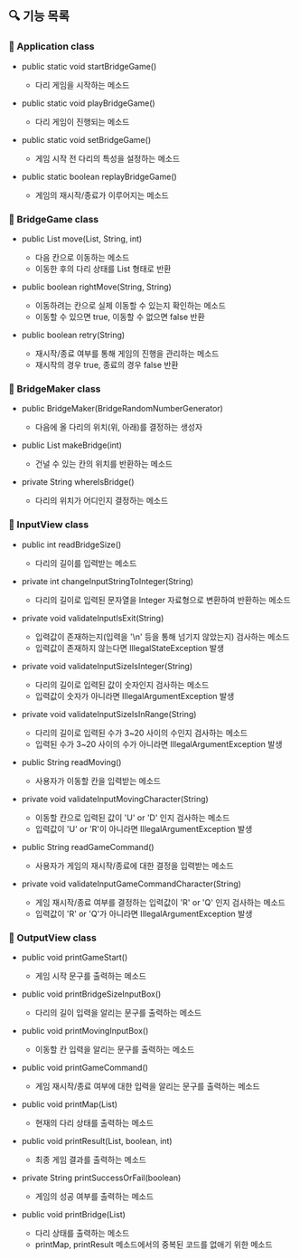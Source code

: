 ## 🔍 기능 목록

### 🚀 Application class

- public static void startBridgeGame()
  - 다리 게임을 시작하는 메소드


- public static void playBridgeGame()
  - 다리 게임이 진행되는 메소드


- public static void setBridgeGame()
  - 게임 시작 전 다리의 특성을 설정하는 메소드


- public static boolean replayBridgeGame()
  - 게임의 재시작/종료가 이루어지는 메소드
  
### 🚀 BridgeGame class

- public List<String> move(List<String>, String, int)
  - 다음 칸으로 이동하는 메소드
  - 이동한 후의 다리 상태를 List 형태로 반환


- public boolean rightMove(String, String)
  - 이동하려는 칸으로 실제 이동할 수 있는지 확인하는 메소드
  - 이동할 수 있으면 true, 이동할 수 없으면 false 반환


- public boolean retry(String)
  - 재시작/종료 여부를 통해 게임의 진행을 관리하는 메소드
  - 재시작의 경우 true, 종료의 경우 false 반환

### 🚀 BridgeMaker class

- public BridgeMaker(BridgeRandomNumberGenerator)
  - 다음에 올 다리의 위치(위, 아래)를 결정하는 생성자


- public List<String> makeBridge(int)
  - 건널 수 있는 칸의 위치를 반환하는 메소드


- private String whereIsBridge()
  - 다리의 위치가 어디인지 결정하는 메소드


### 🚀 InputView class

- public int readBridgeSize()
  - 다리의 길이를 입력받는 메소드


- private int changeInputStringToInteger(String)
  - 다리의 길이로 입력된 문자열을 Integer 자료형으로 변환하여 반환하는 메소드


- private void validateInputIsExit(String)
  - 입력값이 존재하는지(입력을 '\n' 등을 통해 넘기지 않았는지) 검사하는 메소드
  - 입력값이 존재하지 않는다면 IllegalStateException 발생


- private void validateInputSizeIsInteger(String)
  - 다리의 길이로 입력된 값이 숫자인지 검사하는 메소드
  - 입력값이 숫자가 아니라면 IllegalArgumentException 발생


- private void validateInputSizeIsInRange(String)
  - 다리의 길이로 입력된 수가 3~20 사이의 수인지 검사하는 메소드
  - 입력된 수가 3~20 사이의 수가 아니라면 IllegalArgumentException 발생


- public String readMoving()
  - 사용자가 이동할 칸을 입력받는 메소드


- private void validateInputMovingCharacter(String)
  - 이동할 칸으로 입력된 값이 'U' or 'D' 인지 검사하는 메소드
  - 입력값이 'U' or 'R'이 아니라면 IllegalArgumentException 발생


- public String readGameCommand()
  - 사용자가 게임의 재시작/종료에 대한 결정을 입력받는 메소드


- private void validateInputGameCommandCharacter(String)
  - 게임 재시작/종료 여부를 결정하는 입력값이 'R' or 'Q' 인지 검사하는 메소드
  - 입력값이 'R' or 'Q'가 아니라면 IllegalArgumentException 발생

### 🚀 OutputView class

- public void printGameStart()
  - 게임 시작 문구를 출력하는 메소드


- public void printBridgeSizeInputBox()
  - 다리의 길이 입력을 알리는 문구를 출력하는 메소드


- public void printMovingInputBox()
  - 이동할 칸 입력을 알리는 문구를 출력하는 메소드


- public void printGameCommand()
  - 게임 재시작/종료 여부에 대한 입력을 알리는 문구를 출력하는 메소드


- public void printMap(List<String>)
  - 현재의 다리 상태를 출력하는 메소드


- public void printResult(List<String>, boolean, int)
  - 최종 게임 결과를 출력하는 메소드


- private String printSuccessOrFail(boolean)
  - 게임의 성공 여부를 출력하는 메소드


- public void printBridge(List<String>)
  - 다리 상태를 출력하는 메소드
  - printMap, printResult 메소드에서의 중복된 코드를 없애기 위한 메소드